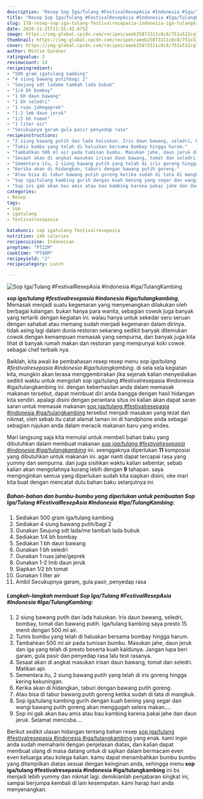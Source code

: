 ```yaml
---
description: "Resep Sop Iga/Tulang #FestivalResepAsia #Indonesia #Iga/TulangKambing Lezat"
title: "Resep Sop Iga/Tulang #FestivalResepAsia #Indonesia #Iga/TulangKambing Lezat"
slug: 178-resep-sop-iga-tulang-festivalresepasia-indonesia-iga-tulangkambing-lezat
date: 2020-11-25T11:55:42.675Z
image: https://img-global.cpcdn.com/recipes/aeeb25873311c8c8/751x532cq70/sop-igatulang-festivalresepasia-indonesia-igatulangkambing-foto-resep-utama.jpg
thumbnail: https://img-global.cpcdn.com/recipes/aeeb25873311c8c8/751x532cq70/sop-igatulang-festivalresepasia-indonesia-igatulangkambing-foto-resep-utama.jpg
cover: https://img-global.cpcdn.com/recipes/aeeb25873311c8c8/751x532cq70/sop-igatulang-festivalresepasia-indonesia-igatulangkambing-foto-resep-utama.jpg
author: Mittie Gardner
ratingvalue: 3
reviewcount: 14
recipeingredient:
- "500 gram igatulang kambing"
- "4 siung bawang putihbagi 2"
- "Seujung sdt ladame tambah lada bubuk"
- "1/4 bh bombay"
- "1 bh daun bawang"
- "1 bh seledri"
- "1 ruas jahegeprek"
- "1-2 lmb daun jeruk"
- "1/2 bh tomat"
- "1 liter air"
- "Secukupnya garam gula pasir penyedap rasa"
recipeinstructions:
- "2 siung bawang putih dan lada haluskan. Iris daun bawang, seledri, bombay, tomat dan bawang putih. Iga/tulang kambing saya presto 15 menit dengan 500 ml air."
- "Tumis bumbu yang telah di haluskan bersama bombay hingga harum."
- "Tambahkan 500 ml air pada tumisan bumbu. Masukan jahe, daun jeruk dan iga yang telah di presto beserta kuah kaldunya. Jangan lupa beri garam, gula pasir dan penyedap rasa lalu test rasanya."
- "Sesaat akan di angkat masukan irisan daun bawang, tomat dan seledri. Matikan api."
- "Sementara itu, 2 siung bawang putih yang telah di iris goreng hingga kering kekuningan."
- "Kerika akan di hidangkan, taburi dengan bawang putih goreng."
- "Atau bisa di tabur bawang putih goreng ketika sudah di tata di mangkuk."
- "Sop iga/tulang kambing gurih dengan kuah bening yang segar dan wangi bawang putih goreng akan menggugah selera makan...."
- "Sop ini gak akan bau amis atau bau kambing karena pakai jahe dan daun jeruk. Selamat mencoba...."
categories:
- Resep
tags:
- sop
- igatulang
- festivalresepasia

katakunci: sop igatulang festivalresepasia 
nutrition: 146 calories
recipecuisine: Indonesian
preptime: "PT22M"
cooktime: "PT48M"
recipeyield: "2"
recipecategory: Lunch

---
```



![Sop Iga/Tulang #FestivalResepAsia #Indonesia #Iga/TulangKambing](https://img-global.cpcdn.com/recipes/aeeb25873311c8c8/751x532cq70/sop-igatulang-festivalresepasia-indonesia-igatulangkambing-foto-resep-utama.jpg)

<b><i>sop iga/tulang #festivalresepasia #indonesia #iga/tulangkambing</i></b>, Memasak menjadi suatu kegemaran yang menyenangkan dilakukan oleh berbagai kalangan. bukan hanya para wanita, sebagian cowok juga banyak yang tertarik dengan kegiatan ini. walau hanya untuk sekedar seru seruan dengan sahabat atau memang sudah menjadi kegemaran dalam dirinya. tidak asing lagi dalam dunia restoran sekarang sedikit banyak ditemukan cowok dengan kemampuan memasak yang sempurna, dan banyak juga kita lihat di banyak rumah makan dan restoran yang mempunyai koki cowok sebagai chef terbaik nya.



Baiklah, kita awali ke pembahasan resep resep menu <i>sop iga/tulang #festivalresepasia #indonesia #iga/tulangkambing</i>. di sela sela kegiatan kita, mungkin akan terasa menggembirakan jika sejenak kalian menyediakan sedikit waktu untuk mengolah sop iga/tulang #festivalresepasia #indonesia #iga/tulangkambing ini. dengan keberhasilan anda dalam memasak makanan tersebut, dapat membuat diri anda bangga dengan hasil hidangan kita sendiri. apalagi disini dengan perantara situs ini kalian akan dapat saran saran untuk memasak makanan <u>sop iga/tulang #festivalresepasia #indonesia #iga/tulangkambing</u> tersebut menjadi masakan yang lezat dan nikmat, oleh sebab itu catat alamat laman ini di handphone anda sebagai sebagian rujukan anda dalam meracik makanan baru yang endes.


Mari langsung saja kita memulai untuk membeli bahan baku yang dibutuhkan dalam membuat makanan <u><i>sop iga/tulang #festivalresepasia #indonesia #iga/tulangkambing</i></u> ini. seenggaknya diperlukan <b>11</b> komposisi yang dibutuhkan untuk makanan ini. agar nanti dapat tercapai rasa yang yummy dan sempurna. dan juga sisihkan waktu kalian sebentar, sebab kalian akan mengolahnya kurang lebih dengan <b>9</b> tahapan. saya menginginkan semua yang diperlukan sudah kita siapkan disini, oke mari kita buat dengan mencatat dulu bahan baku selanjutnya ini.

<!--inarticleads1-->

##### Bahan-bahan dan bumbu-bumbu yang diperlukan untuk pembuatan Sop Iga/Tulang #FestivalResepAsia #Indonesia #Iga/TulangKambing:

1. Sediakan 500 gram iga/tulang kambing
1. Sediakan 4 siung bawang putih/bagi 2
1. Gunakan Seujung sdt lada/me tambah lada bubuk
1. Sediakan 1/4 bh bombay
1. Sediakan 1 bh daun bawang
1. Gunakan 1 bh seledri
1. Gunakan 1 ruas jahe/geprek
1. Gunakan 1-2 lmb daun jeruk
1. Siapkan 1/2 bh tomat
1. Gunakan 1 liter air
1. Ambil Secukupnya garam, gula pasir, penyedap rasa




<!--inarticleads2-->

##### Langkah-langkah membuat Sop Iga/Tulang #FestivalResepAsia #Indonesia #Iga/TulangKambing:

1. 2 siung bawang putih dan lada haluskan. Iris daun bawang, seledri, bombay, tomat dan bawang putih. Iga/tulang kambing saya presto 15 menit dengan 500 ml air.
1. Tumis bumbu yang telah di haluskan bersama bombay hingga harum.
1. Tambahkan 500 ml air pada tumisan bumbu. Masukan jahe, daun jeruk dan iga yang telah di presto beserta kuah kaldunya. Jangan lupa beri garam, gula pasir dan penyedap rasa lalu test rasanya.
1. Sesaat akan di angkat masukan irisan daun bawang, tomat dan seledri. Matikan api.
1. Sementara itu, 2 siung bawang putih yang telah di iris goreng hingga kering kekuningan.
1. Kerika akan di hidangkan, taburi dengan bawang putih goreng.
1. Atau bisa di tabur bawang putih goreng ketika sudah di tata di mangkuk.
1. Sop iga/tulang kambing gurih dengan kuah bening yang segar dan wangi bawang putih goreng akan menggugah selera makan....
1. Sop ini gak akan bau amis atau bau kambing karena pakai jahe dan daun jeruk. Selamat mencoba....




Berikut sedikit ulasan hidangan tentang bahan resep <u>sop iga/tulang #festivalresepasia #indonesia #iga/tulangkambing</u> yang enak. kami ingin anda sudah memahami dengan penjelasan diatas, dan kalian dapat membuat ulang di masa datang untuk di sajikan dalam bermacam even even keluarga atau kolega kalian. kamu dapat menambahkan bumbu bumbu yang ditampilkan diatas sesuai dengan keinginan anda, sehingga menu <b>sop iga/tulang #festivalresepasia #indonesia #iga/tulangkambing</b> ini bs menjadi lebih yummy dan nikmat lagi. demikianlah penjabaran singkat ini, sampai berjumpa kembali di lain kesempatan. kami harap hari anda menyenangkan.
